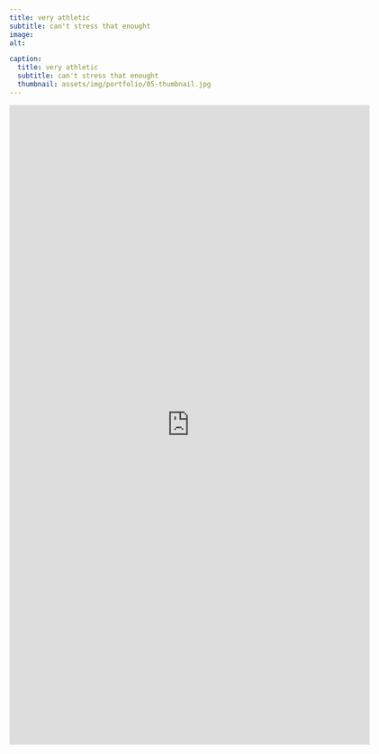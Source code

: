 ```yaml
---
title: very athletic
subtitle: can't stress that enought
image: 
alt: 

caption:
  title: very athletic
  subtitle: can't stress that enought
  thumbnail: assets/img/portfolio/05-thumbnail.jpg
---
```


<iframe src="https://player.vimeo.com/video/494986367?byline=0&portrait=0" width="640" height="1136" frameborder="0" allow="autoplay; fullscreen" allowfullscreen></iframe>


